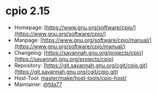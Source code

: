 # cpio 2.15
 - Homepage: [https://www.gnu.org/software/cpio/](https://www.gnu.org/software/cpio/)
 - Manpage: [https://www.gnu.org/software/cpio/manual/](https://www.gnu.org/software/cpio/manual/)
 - Changelog: [https://savannah.gnu.org/projects/cpio](https://savannah.gnu.org/projects/cpio)
 - Repository: [https://git.savannah.gnu.org/cgit/cpio.git](https://git.savannah.gnu.org/cgit/cpio.git)
 - Host-Tool: [master/make/host-tools/cpio-host/](https://github.com/Freetz-NG/freetz-ng/tree/master/make/host-tools/cpio-host/)
 - Maintainer: [@fda77](https://github.com/fda77)

